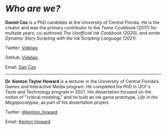 # *Who are we?*

**Daniel Cox** is a PhD candidate at the University of Central Florida. He is the creator and was the primary contributor to the *Twine Cookbook* (2017) for multiple years, co-authored *The Unofficial Ink Cookbook* (2020), and wrote *Dynamic Story Scripting with the ink Scripting Language* (2021).

Twitter: [Videlais](https://twitter.com/Videlais)

GitHub: [Videlais](https://github.com/videlais)

Email: [Dan Cox](mailto: "dan.cox@videlais.com")

---

**Dr. Kenton Taylor Howard** is a lecturer in the University of Central Florida’s Games and Interactive Media program. He completed his PhD in UCF's Texts and Technology program in 2021. His dissertation focused on the notion of "critical modding," and he built an ink game prototype, *Life in the Megapocalypse*, as part of his dissertation project.

Twitter: [@kenton_howard](https://twitter.com/kenton_howard)

Email: [Kenton Howard](mailto: "Kenton.Howard@ucf.edu")
